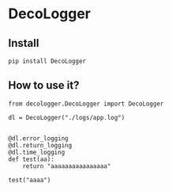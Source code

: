 # DecoLogger

## Install

```
pip install DecoLogger
```

## How to use it?

```
from decologger.DecoLogger import DecoLogger

dl = DecoLogger("./logs/app.log")


@dl.error_logging
@dl.return_logging
@dl.time_logging
def test(aa):
    return "aaaaaaaaaaaaaaaa"

test("aaaa")

```
